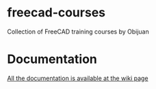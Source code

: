 # freecad-courses
Collection of FreeCAD training courses by Obijuan

# Documentation
[All the documentation is available at the wiki page](https://github.com/Obijuan/mycourses/wiki)
